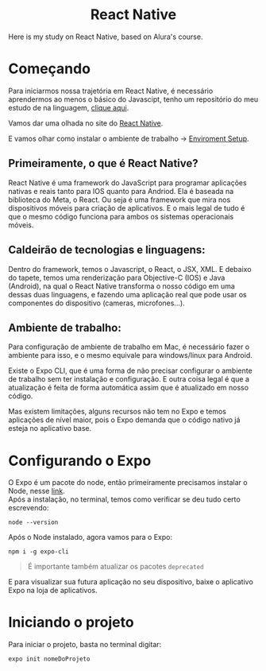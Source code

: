 <h1 align="center">React Native</h1> 
Here is my study on React Native, based on Alura's course.

<h1>Começando</h1>
<p>Para iniciarmos nossa trajetória em React Native, é necessário aprendermos ao menos o básico do Javascipt, tenho um repositório do meu estudo de na linguagem, <a href="https://github.com/gotomarcelo/aprendendo-js/blob/master/README.md" target="_blank">clique aqui</a>.</p>

<p>Vamos dar uma olhada no site do <a href="https://reactnative.dev" target="_blank">React Native</a>.</p>
<p>E vamos olhar como instalar o ambiente de trabalho -> <a href="https://reactnative.dev" target="_blank">Enviroment Setup</a>.</p>

<h2>Primeiramente, o que é React Native?</h2>
<p>React Native é uma framework do JavaScript para programar aplicações nativas e reais tanto para IOS quanto para Andriod. Ela é baseada na biblioteca do Meta, o React. Ou seja é uma framework que mira nos dispositivos móveis para criação de aplicativos. E o mais legal de tudo é que o mesmo código funciona para ambos os sistemas operacionais móveis.</p>

<h2>Caldeirão de tecnologias e linguagens:</h2>
<p>Dentro do framework, temos o Javascript, o React, o JSX, XML. E debaixo do tapete, temos uma renderização para Objective-C (IOS) e Java (Android), na qual o React Native transforma o nosso código em uma dessas duas linguagens, e fazendo uma aplicação real que pode usar os componentes do dispositivo (cameras, microfones...).</p>

<h2>Ambiente de trabalho:</h2>
<p>Para configuração de ambiente de trabalho em Mac, é necessário fazer o ambiente para isso, e o mesmo equivale para windows/linux para Android.</p>
<p>Existe o Expo CLI, que é uma forma de não precisar configurar o ambiente de trabalho sem ter instalação e configuração. E outra coisa legal é que a atualização é feita de forma automática assim que é atualizado em nosso código.</p>
<p>Mas existem limitações, alguns recursos não tem no Expo e temos aplicações de nível maior, pois o Expo demanda que o código nativo já esteja no aplicativo base.</p>

<h1>Configurando o Expo</h1>
<p>O Expo é um pacote do node, então primeiramente precisamos instalar o Node, nesse <a href="https://nodejs.org/en/" target="_blank">link</a>.
<br/>
Após a instalação, no terminal, temos como verificar se deu tudo certo escrevendo:
</p>

```console
node --version
```

<p>Após o Node instalado, agora vamos para o Expo:</p>

```console
npm i -g expo-cli
```

> É importante também atualizar os pacotes `deprecated`

<p>E para visualizar sua futura aplicação no seu dispositivo, baixe o aplicativo Expo na loja de aplicativos.</p>

<h1>Iniciando o projeto</h1>
<p>Para iniciar o projeto, basta no terminal digitar:</p>

```console
expo init nomeDoProjeto
```

